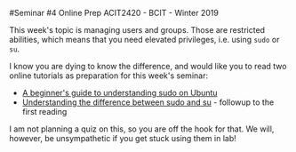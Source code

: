 #Seminar #4 Online Prep
ACIT2420 - BCIT - Winter 2019

This week's topic is managing users and groups.
Those are restricted abilities, which means that you need
elevated privileges, i.e. using `sudo` or `su`.

I know you are dying to know the difference, and would like you
to read two online tutorials as preparation for this week's
seminar:

- [A beginner's guide to understanding sudo on Ubuntu](https://www.howtoforge.com/tutorial/sudo-beginners-guide/)
- [Understanding the difference between sudo and su](https://www.howtoforge.com/tutorial/sudo-vs-su/) - 
    followup to the first reading

I am not planning a quiz on this, so you are off the hook for that.
We will, however, be unsympathetic if you get stuck using them in lab!
